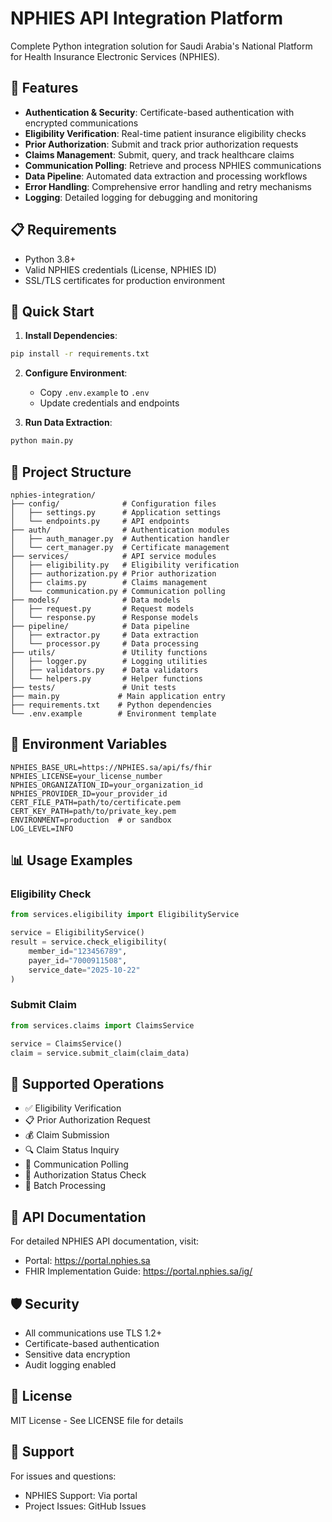 # NPHIES API Integration Platform

Complete Python integration solution for Saudi Arabia's National Platform for Health Insurance Electronic Services (NPHIES).

## 🌟 Features

- **Authentication & Security**: Certificate-based authentication with encrypted communications
- **Eligibility Verification**: Real-time patient insurance eligibility checks
- **Prior Authorization**: Submit and track prior authorization requests
- **Claims Management**: Submit, query, and track healthcare claims
- **Communication Polling**: Retrieve and process NPHIES communications
- **Data Pipeline**: Automated data extraction and processing workflows
- **Error Handling**: Comprehensive error handling and retry mechanisms
- **Logging**: Detailed logging for debugging and monitoring

## 📋 Requirements

- Python 3.8+
- Valid NPHIES credentials (License, NPHIES ID)
- SSL/TLS certificates for production environment

## 🚀 Quick Start

1. **Install Dependencies**:
```bash
pip install -r requirements.txt
```

2. **Configure Environment**:
   - Copy `.env.example` to `.env`
   - Update credentials and endpoints

3. **Run Data Extraction**:
```bash
python main.py
```

## 📁 Project Structure

```
nphies-integration/
├── config/              # Configuration files
│   ├── settings.py      # Application settings
│   └── endpoints.py     # API endpoints
├── auth/                # Authentication modules
│   ├── auth_manager.py  # Authentication handler
│   └── cert_manager.py  # Certificate management
├── services/            # API service modules
│   ├── eligibility.py   # Eligibility verification
│   ├── authorization.py # Prior authorization
│   ├── claims.py        # Claims management
│   └── communication.py # Communication polling
├── models/              # Data models
│   ├── request.py       # Request models
│   └── response.py      # Response models
├── pipeline/            # Data pipeline
│   ├── extractor.py     # Data extraction
│   └── processor.py     # Data processing
├── utils/               # Utility functions
│   ├── logger.py        # Logging utilities
│   ├── validators.py    # Data validators
│   └── helpers.py       # Helper functions
├── tests/               # Unit tests
├── main.py             # Main application entry
├── requirements.txt    # Python dependencies
└── .env.example        # Environment template
```

## 🔐 Environment Variables

```
NPHIES_BASE_URL=https://NPHIES.sa/api/fs/fhir
NPHIES_LICENSE=your_license_number
NPHIES_ORGANIZATION_ID=your_organization_id
NPHIES_PROVIDER_ID=your_provider_id
CERT_FILE_PATH=path/to/certificate.pem
CERT_KEY_PATH=path/to/private_key.pem
ENVIRONMENT=production  # or sandbox
LOG_LEVEL=INFO
```

## 📊 Usage Examples

### Eligibility Check
```python
from services.eligibility import EligibilityService

service = EligibilityService()
result = service.check_eligibility(
    member_id="123456789",
    payer_id="7000911508",
    service_date="2025-10-22"
)
```

### Submit Claim
```python
from services.claims import ClaimsService

service = ClaimsService()
claim = service.submit_claim(claim_data)
```

## 🏥 Supported Operations

- ✅ Eligibility Verification
- 📋 Prior Authorization Request
- 💰 Claim Submission
- 🔍 Claim Status Inquiry
- 💬 Communication Polling
- 📝 Authorization Status Check
- 🔄 Batch Processing

## 📖 API Documentation

For detailed NPHIES API documentation, visit:
- Portal: https://portal.nphies.sa
- FHIR Implementation Guide: https://portal.nphies.sa/ig/

## 🛡️ Security

- All communications use TLS 1.2+
- Certificate-based authentication
- Sensitive data encryption
- Audit logging enabled

## 📝 License

MIT License - See LICENSE file for details

## 🤝 Support

For issues and questions:
- NPHIES Support: Via portal
- Project Issues: GitHub Issues
